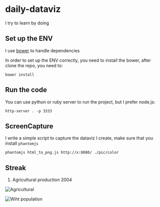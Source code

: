 daily-dataviz
=============

I try to learn by doing

Set up the ENV
--------------

I use [bower](http://bower.io/) to handle dependencies

In order to set up the ENV correctly, you need to install the bower, 
after clone the repo, you need to: 
    
    bower install


Run the code
------------

You can use python or ruby server to run the project, but I prefer node.js:

    http-server . -p 3333


ScreenCapture
-------------

I write a simple script to capture the dataviz I create, make sure that you install `phantomjs`

    phantomjs html_to_png.js http://x:8080/ ./pic/color


Streak
------

1. Agricultural production 2004

![Agricultural](https://raw.githubusercontent.com/Daniel-Xu/daily-dataviz/master/pic/color.png)

![Wiht population](https://raw.githubusercontent.com/Daniel-Xu/daily-dataviz/master/pic/color_with_popu.png)


